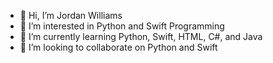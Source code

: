 - 👋 Hi, I’m Jordan Williams
- 👀 I’m interested in Python and Swift Programming
- 🌱 I’m currently learning Python, Swift, HTML, C#, and Java
- 💞️ I’m looking to collaborate on Python and Swift

<!---
JordanCWilliams/JordanCWilliams is a ✨ special ✨ repository because its `README.md` (this file) appears on your GitHub profile.
You can click the Preview link to take a look at your changes.
--->
